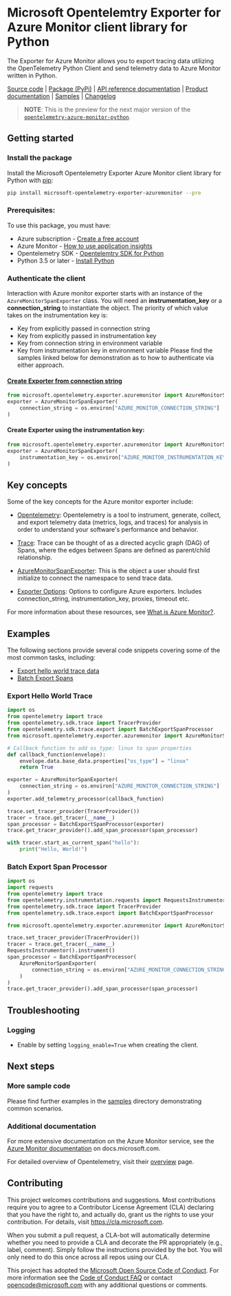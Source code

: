 # Microsoft Opentelemtry Exporter for Azure Monitor client library for Python

The Exporter for Azure Monitor allows you to export tracing data utilizing the OpenTelemetry Python Client and send telemetry data to Azure Monitor written in Python.

[Source code](https://github.com/Azure/azure-sdk-for-python/tree/master/sdk/monitor/microsoft-opentelemetry-exporter-azuremonitor) | [Package (PyPi)][pypi] | [API reference documentation][api_docs] | [Product documentation][product_docs] | [Samples](https://github.com/Azure/azure-sdk-for-python/tree/master/sdk/monitor/microsoft-opentelemetry-exporter-azuremonitor/samples) | [Changelog](https://github.com/Azure/azure-sdk-for-python/blob/master/sdk/monitor/microsoft-opentelemetry-exporter-azuremonitor/CHANGELOG.md)

> **NOTE**: This is the preview for the next major version of the [`opentelemetry-azure-monitor-python`](https://github.com/microsoft/opentelemetry-azure-monitor-python).

## Getting started

### Install the package

Install the Microsoft Opentelemetry Exporter Azure Monitor client library for Python with [pip][pip]:

```Bash
pip install microsoft-opentelemetry-exporter-azuremonitor --pre
```

### Prerequisites: 
To use this package, you must have:
* Azure subscription - [Create a free account][azure_sub]
* Azure Monitor - [How to use application insights][application_insights_namespace]
* Opentelemetry SDK - [Opentelemtry SDK for Python][ot_sdk_python]
* Python 3.5 or later - [Install Python][python]

### Authenticate the client

Interaction with Azure monitor exporter starts with an instance of the `AzureMonitorSpanExporter` class. You will need an **instrumentation_key** or a **connection_string** to instantiate the object.
The priority of which value takes on the instrumentation key is:
* Key from explicitly passed in connection string
* Key from explicitly passed in instrumentation key
* Key from connection string in environment variable
* Key from instrumentation key in environment variable
Please find the samples linked below for demonstration as to how to authenticate via either approach.

#### [Create Exporter from connection string][sample_authenticate_client_connstr]

```Python
from microsoft.opentelemetry.exporter.azuremonitor import AzureMonitorSpanExporter
exporter = AzureMonitorSpanExporter(
    connection_string = os.environ["AZURE_MONITOR_CONNECTION_STRING"]
)
```

#### Create Exporter using the instrumentation key:

```Python
from microsoft.opentelemetry.exporter.azuremonitor import AzureMonitorSpanExporter
exporter = AzureMonitorSpanExporter(
    instrumentation_key = os.environ["AZURE_MONITOR_INSTRUMENTATION_KEY"]
)
```

## Key concepts

Some of the key concepts for the Azure monitor exporter include:

* [Opentelemetry][opentelemtry_spec]: Opentelemetry is a tool to instrument, generate, collect, and export telemetry data (metrics, logs, and traces) for analysis in order to understand your software's performance and behavior.

* [Trace][trace_concept]: Trace can be thought of as a directed acyclic graph (DAG) of Spans, where the edges between Spans are defined as parent/child relationship.

* [AzureMonitorSpanExporter][client_reference]: This is the object a user should first initialize to connect the namespace to send trace data.

* [Exporter Options][exporter_options]: Options to configure Azure exporters. Includes connection_string, instrumentation_key, proxies, timeout etc.

For more information about these resources, see [What is Azure Monitor?][product_docs].

## Examples

The following sections provide several code snippets covering some of the most common tasks, including:

* [Export hello world trace data](#export-hello-world-trace)
* [Batch Export Spans](#batch-export-span-processor)


### Export Hello World Trace

```Python
import os
from opentelemetry import trace
from opentelemetry.sdk.trace import TracerProvider
from opentelemetry.sdk.trace.export import BatchExportSpanProcessor
from microsoft.opentelemetry.exporter.azuremonitor import AzureMonitorSpanExporter

# Callback function to add os_type: linux to span properties
def callback_function(envelope):
    envelope.data.base_data.properties["os_type"] = "linux"
    return True

exporter = AzureMonitorSpanExporter(
    connection_string = os.environ["AZURE_MONITOR_CONNECTION_STRING"]
)
exporter.add_telemetry_processor(callback_function)

trace.set_tracer_provider(TracerProvider())
tracer = trace.get_tracer(__name__)
span_processor = BatchExportSpanProcessor(exporter)
trace.get_tracer_provider().add_span_processor(span_processor)

with tracer.start_as_current_span("hello"):
    print("Hello, World!")
```

### Batch Export Span Processor

```Python
import os
import requests
from opentelemetry import trace
from opentelemetry.instrumentation.requests import RequestsInstrumentor
from opentelemetry.sdk.trace import TracerProvider
from opentelemetry.sdk.trace.export import BatchExportSpanProcessor

from microsoft.opentelemetry.exporter.azuremonitor import AzureMonitorSpanExporter

trace.set_tracer_provider(TracerProvider())
tracer = trace.get_tracer(__name__)
RequestsInstrumentor().instrument()
span_processor = BatchExportSpanProcessor(
    AzureMonitorSpanExporter(
        connection_string = os.environ["AZURE_MONITOR_CONNECTION_STRING"]
    )
)
trace.get_tracer_provider().add_span_processor(span_processor)
```

## Troubleshooting

### Logging

- Enable by setting `logging_enable=True` when creating the client.

## Next steps

### More sample code

Please find further examples in the [samples](https://github.com/Azure/azure-sdk-for-python/tree/master/sdk/monitor/microsoft-opentelemetry-exporter-azuremonitor/samples) directory demonstrating common scenarios.

### Additional documentation

For more extensive documentation on the Azure Monitor service, see the [Azure Monitor documentation][product_docs] on docs.microsoft.com.

For detailed overview of Opentelemetry, visit their [overview](https://github.com/open-telemetry/opentelemetry-specification/blob/master/specification/overview.md) page.

## Contributing

This project welcomes contributions and suggestions.  Most contributions require you to agree to a
Contributor License Agreement (CLA) declaring that you have the right to, and actually do, grant us
the rights to use your contribution. For details, visit https://cla.microsoft.com.

When you submit a pull request, a CLA-bot will automatically determine whether you need to provide
a CLA and decorate the PR appropriately (e.g., label, comment). Simply follow the instructions
provided by the bot. You will only need to do this once across all repos using our CLA.

This project has adopted the [Microsoft Open Source Code of Conduct](https://opensource.microsoft.com/codeofconduct/).
For more information see the [Code of Conduct FAQ](https://opensource.microsoft.com/codeofconduct/faq/) or
contact [opencode@microsoft.com](mailto:opencode@microsoft.com) with any additional questions or comments.

<!-- LINKS -->
[azure_cli]: https://docs.microsoft.com/cli/azure
[api_docs]: https://azuresdkdocs.blob.core.windows.net/$web/python/microsoft-opentelemetry-exporter-azuremonitor/latest/index.html
[product_docs]: https://docs.microsoft.com/azure/azure-monitor/overview
[azure_portal]: https://portal.azure.com
[azure_sub]: https://azure.microsoft.com/free/
[cloud_shell]: https://docs.microsoft.com/azure/cloud-shell/overview
[cloud_shell_bash]: https://shell.azure.com/bash
[pip]: https://pypi.org/project/pip/
[pypi]: https://pypi.org/project/microsoft-opentelemetry-exporter-azuremonitor/#history
[python]: https://www.python.org/downloads/
[venv]: https://docs.python.org/3/library/venv.html
[virtualenv]: https://virtualenv.pypa.io
[ot_sdk_python]: https://github.com/open-telemetry/opentelemetry-python
[application_insights_namespace]: https://docs.microsoft.com/azure/azure-monitor/app/app-insights-overview#how-do-i-use-application-insights
[exporter_options]: https://opentelemetry-azure-monitor-python.readthedocs.io/en/latest/azure_monitor/export/export.options.html?highlight=options
[trace_concept]: https://github.com/open-telemetry/opentelemetry-specification/blob/master/specification/overview.md#trace
[client_reference]: https://opentelemetry-azure-monitor-python.readthedocs.io/en/latest/azure_monitor/export/export.trace.html#module-azure_monitor.export.trace
[opentelemtry_spec]: https://opentelemetry.io/

[sample_authenticate_client_connstr]: https://github.com/Azure/azure-sdk-for-python/blob/master/sdk/monitor/microsoft-opentelemetry-exporter-azuremonitor/samples/traces/trace.py#L18
